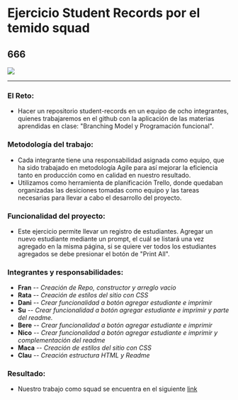 # Ejercicio Student Records por el temido squad
## 666 
![](http://www.aopublishers.com/images/intrigue_pages_images/hebrew_gematria/666and13/666fire.jpg)
***
### El Reto:
- Hacer un repositorio student-records en un equipo de ocho integrantes, quienes trabajaremos en el github con la aplicación de las materias aprendidas en clase: "Branching Model y Programación funcional".

### Metodología del trabajo:
- Cada integrante tiene una responsabilidad asignada como equipo, que ha sido trabajado en metodología Agile para así mejorar la eficiencia tanto en producción como en calidad en nuestro resultado.
- Utilizamos como herramienta de planificación Trello, donde quedaban organizadas las desiciones tomadas como equipo y las tareas necesarias para llevar a cabo el desarrollo del proyecto.

### Funcionalidad del proyecto:
- Este ejercicio permite llevar un registro de estudiantes. Agregar un nuevo estudiante mediante un prompt, el cuál se listará una vez agregado en la misma página, si se quiere ver todos los estudiantes agregados se debe presionar el botón de "Print All".

### Integrantes y responsabilidades:

- **Fran** -- *Creación de Repo, constructor y arreglo vacio*
- **Rata** -- *Creación de estilos del sitio con CSS*
- **Dani** -- *Crear funcionalidad a botón agregar estudiante e imprimir*
- **Su**   -- *Crear funcionalidad a botón agregar estudiante e imprimir y parte del readme.*
- **Bere** -- *Crear funcionalidad a botón agregar estudiante e imprimir*
- **Nico** -- *Crear funcionalidad a botón agregar estudiante e imprimir y complementación del readme*
- **Maca** -- *Creación de estilos del sitio con CSS*
- **Clau** -- *Creación estructura HTML y Readme*

### Resultado:
- Nuestro trabajo como squad se encuentra en el siguiente [link](http://franrt.github.io/student-records)
